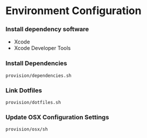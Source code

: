 # Environment Configuration

### Install dependency software
- Xcode
- Xcode Developer Tools

### Install Dependencies
`provision/dependencies.sh`

### Link Dotfiles
`provision/dotfiles.sh`

### Update OSX Configuration Settings
`provision/osx/sh`
